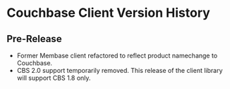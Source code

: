 ﻿# Couchbase Client Version History

## Pre-Release

 * Former Membase client refactored to reflect product namechange to Couchbase.
 * CBS 2.0 support temporarily removed.  This release of the client library will support CBS 1.8 only.

